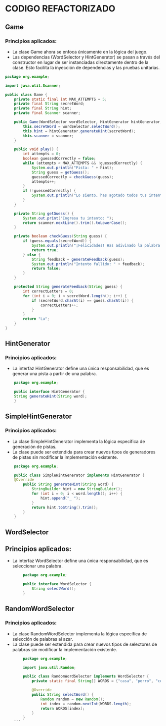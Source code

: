 # CODIGO REFACTORIZADO

## Game
### Principios aplicados:

* La clase Game ahora se enfoca únicamente en la lógica del juego.
* Las dependencias (WordSelector y HintGenerator) se pasan a través del constructor en lugar de ser instanciadas directamente dentro de la clase. Esto facilita la inyección de dependencias y las pruebas unitarias.

```java
package org.example;

import java.util.Scanner;

public class Game {
    private static final int MAX_ATTEMPTS = 5;
    private final String secretWord;
    private final String hint;
    private final Scanner scanner;

    public Game(WordSelector wordSelector, HintGenerator hintGenerator, Scanner scanner) {
        this.secretWord = wordSelector.selectWord();
        this.hint = hintGenerator.generateHint(secretWord);
        this.scanner = scanner;
    }

    public void play() {
        int attempts = 0;
        boolean guessedCorrectly = false;
        while (attempts < MAX_ATTEMPTS && !guessedCorrectly) {
            System.out.println("Pista: " + hint);
            String guess = getGuess();
            guessedCorrectly = checkGuess(guess);
            attempts++;
        }
        if (!guessedCorrectly) {
            System.out.println("Lo siento, has agotado todos tus intentos. La palabra correcta era: " + secretWord);
        }
    }

    private String getGuess() {
        System.out.print("Ingresa tu intento: ");
        return scanner.nextLine().trim().toLowerCase();
    }

    private boolean checkGuess(String guess) {
        if (guess.equals(secretWord)) {
            System.out.println("¡Felicidades! Has adivinado la palabra.");
            return true;
        } else {
            String feedback = generateFeedback(guess);
            System.out.println("Intento fallido: " + feedback);
            return false;
        }
    }

    protected String generateFeedback(String guess) {
        int correctLetters = 0;
        for (int i = 0; i < secretWord.length(); i++) {
            if (secretWord.charAt(i) == guess.charAt(i)) {
                correctLetters++;
            }
        }
        return "La";
    }
}
```

## HintGenerator
### Principios aplicados:

* La interfaz HintGenerator define una única responsabilidad, que es generar una pista a partir de una palabra.

```java
    package org.example;

    public interface HintGenerator {
    String generateHint(String word);
    }
```
## SimpleHintGenerator
### Principios aplicados:

*  La clase SimpleHintGenerator implementa la lógica específica de generación de pistas.
*  La clase puede ser extendida para crear nuevos tipos de generadores de pistas sin modificar la implementación existente.

```java
    package org.example;

    public class SimpleHintGenerator implements HintGenerator {
    @Override
        public String generateHint(String word) {
            StringBuilder hint = new StringBuilder();
            for (int i = 0; i < word.length(); i++) {
                hint.append("_ ");
            }
            return hint.toString().trim();
        }
    }
```
## WordSelector
## Principios aplicados:

* La interfaz WordSelector define una única responsabilidad, que es seleccionar una palabra.
```java
        package org.example;

        public interface WordSelector {
            String selectWord();
        }
```
## RandomWordSelector
### Principios aplicados:

*  La clase RandomWordSelector implementa la lógica específica de selección de palabras al azar.
*  La clase puede ser extendida para crear nuevos tipos de selectores de palabras sin modificar la implementación existente.
```java
        package org.example;

        import java.util.Random;

        public class RandomWordSelector implements WordSelector {
            private static final String[] WORDS = {"casa", "perro", "computadora", "juego", "sol"};

            @Override
            public String selectWord() {
                Random random = new Random();
                int index = random.nextInt(WORDS.length);
                return WORDS[index];
            }
        }
    ```
